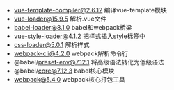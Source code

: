 + vue-template-compiler@2.6.12   编译vue-template模块
+ vue-loader@15.9.5  解析.vue文件
+ babel-loader@8.1.0  babel和webpack桥梁
+ vue-style-loader@4.1.2  把样式插入style标签中
+ css-loader@5.0.1  解析样式
+ webpack-cli@4.2.0   webpack解析命令行
+ @babel/preset-env@7.12.1  将高级语法转化为低级语法
+ @babel/core@7.12.3  babel核心模块
+ webpack@5.4.0  webpack核心打包工具